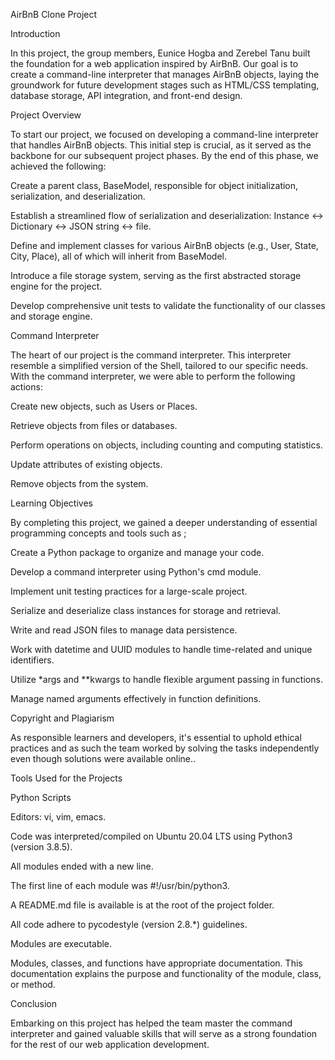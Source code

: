 AirBnB Clone Project

Introduction

In this project, the group members, Eunice Hogba and Zerebel Tanu built the foundation for a web application inspired by AirBnB. Our goal is to create a command-line interpreter that manages AirBnB objects, laying the groundwork for future development stages such as HTML/CSS templating, database storage, API integration, and front-end design.

Project Overview

To start our project, we focused on developing a command-line interpreter that handles AirBnB objects. This initial step is crucial, as it served as the backbone for our subsequent project phases. By the end of this phase, we  achieved the following:

Create a parent class, BaseModel, responsible for object initialization, serialization, and deserialization.

Establish a streamlined flow of serialization and deserialization: Instance <-> Dictionary <-> JSON string <-> file.

Define and implement classes for various AirBnB objects (e.g., User, State, City, Place), all of which will inherit from BaseModel.

Introduce a file storage system, serving as the first abstracted storage engine for the project.

Develop comprehensive unit tests to validate the functionality of our classes and storage engine.

Command Interpreter

The heart of our project is the command interpreter. This interpreter  resemble a simplified version of the Shell, tailored to our specific needs. With the command interpreter, we were able to perform the following actions:

Create new objects, such as Users or Places.

Retrieve objects from files or databases.

Perform operations on objects, including counting and computing statistics.

Update attributes of existing objects.

Remove objects from the system.

Learning Objectives

By completing this project, we gained a deeper understanding of essential programming concepts and tools such as ;

Create a Python package to organize and manage your code.

Develop a command interpreter using Python's cmd module.

Implement unit testing practices for a large-scale project.

Serialize and deserialize class instances for storage and retrieval.

Write and read JSON files to manage data persistence.

Work with datetime and UUID modules to handle time-related and unique identifiers.

Utilize *args and **kwargs to handle flexible argument passing in functions.

Manage named arguments effectively in function definitions.

Copyright and Plagiarism

As responsible learners and developers, it's essential to uphold ethical practices and as such the team worked by solving the tasks independently even though solutions were available online..

Tools Used for the Projects

Python Scripts

Editors: vi, vim, emacs.

Code was interpreted/compiled on Ubuntu 20.04 LTS using Python3 (version 3.8.5).

All modules ended with a new line.

The first line of each module was #!/usr/bin/python3.

A README.md file is available is at the root of the project folder.

All code adhere to pycodestyle (version 2.8.*) guidelines.

Modules are  executable.

Modules, classes, and functions have appropriate documentation. This documentation explains the purpose and functionality of the module, class, or method.

Conclusion

Embarking on this project has helped the team master the command interpreter and gained valuable skills that will serve as a strong foundation for the rest of our web application development. 

